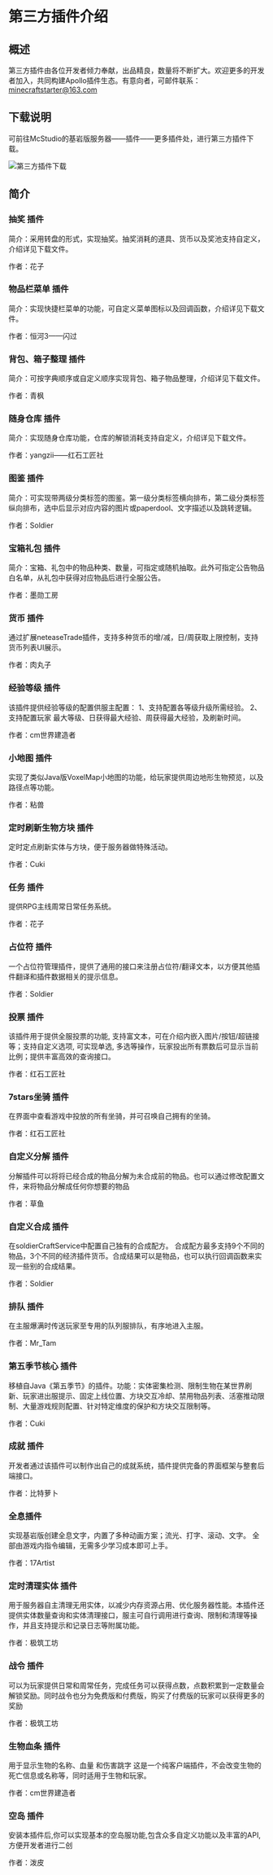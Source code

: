 # 第三方插件介绍

## 概述

​		第三方插件由各位开发者倾力奉献，出品精良，数量将不断扩大。欢迎更多的开发者加入，共同构建Apollo插件生态。有意向者，可邮件联系：minecraftstarter@163.com



## 下载说明

​		可前往McStudio的基岩版服务器——插件——更多插件处，进行第三方插件下载。

![第三方插件下载](./images/plugin_list.png)



## 简介

### 抽奖 插件

简介：采用转盘的形式，实现抽奖。抽奖消耗的道具、货币以及奖池支持自定义，介绍详见下载文件。

作者：花子





### 物品栏菜单 插件

简介：实现快捷栏菜单的功能，可自定义菜单图标以及回调函数，介绍详见下载文件。

作者：恒河3——闪过





### 背包、箱子整理 插件

简介：可按字典顺序或自定义顺序实现背包、箱子物品整理，介绍详见下载文件。

作者：青枫





### 随身仓库 插件

简介：实现随身仓库功能，仓库的解锁消耗支持自定义，介绍详见下载文件。

作者：yangzii——红石工匠社



### 图鉴 插件

简介：可实现带两级分类标签的图鉴。第一级分类标签横向排布，第二级分类标签纵向排布，选中后显示对应内容的图片或paperdool、文字描述以及跳转逻辑。

作者：Soldier



### 宝箱礼包 插件

简介：宝箱、礼包中的物品种类、数量，可指定或随机抽取。此外可指定公告物品白名单，从礼包中获得对应物品后进行全服公告。

作者：墨勋工房



### 货币 插件

通过扩展neteaseTrade插件，支持多种货币的增/减，日/周获取上限控制，支持货币列表UI展示。

作者：肉丸子



### 经验等级 插件

该插件提供经验等级的配置供服主配置：
1、支持配置各等级升级所需经验。
2、支持配置玩家 最大等级、日获得最大经验、周获得最大经验，及刷新时间。

作者：cm世界建造者



### 小地图 插件

实现了类似Java版VoxelMap小地图的功能，给玩家提供周边地形生物预览，以及路径点等功能。

作者：粘兽



### 定时刷新生物方块 插件

定时定点刷新实体与方块，便于服务器做特殊活动。

作者：Cuki



### 任务 插件

提供RPG主线周常日常任务系统。

作者：花子



### 占位符 插件

一个占位符管理插件，提供了通用的接口来注册占位符/翻译文本，以方便其他插件翻译和插件数据相关的提示信息。

作者：Soldier



### 投票 插件

该插件用于提供全服投票的功能, 支持富文本，可在介绍内嵌入图片/按钮/超链接等；支持自定义选项, 可实现单选, 多选等操作，玩家投出所有票数后可显示当前比例；提供丰富高效的查询接口。

作者：红石工匠社



### 7stars坐骑 插件

在界面中查看游戏中投放的所有坐骑，并可召唤自己拥有的坐骑。

作者：红石工匠社



### 自定义分解 插件

分解插件可以将将已经合成的物品分解为未合成前的物品。也可以通过修改配置文件，来将物品分解成任何你想要的物品

作者：草鱼



### 自定义合成 插件

在soldierCraftService中配置自己独有的合成配方。
合成配方最多支持9个不同的物品，3个不同的经济插件货币。合成结果可以是物品，也可以执行回调函数来实现一些别的合成结果。

作者：Soldier



### 排队 插件

在主服爆满时传送玩家至专用的队列服排队，有序地进入主服。

作者：Mr_Tam



### 第五季节核心 插件

移植自Java《第五季节》的插件。功能：实体密集检测、限制生物在某世界刷新、玩家进出服提示、固定上线位置、方块交互冷却、禁用物品列表、活塞推动限制、大量游戏规则配置、针对特定维度的保护和方块交互限制等。

作者：Cuki



### 成就 插件

开发者通过该插件可以制作出自己的成就系统，插件提供完备的界面框架与整套后端接口。

作者：比特萝卜



### 全息插件

实现基岩版创建全息文字，内置了多种动画方案；流光、打字、滚动、文字。
全部由游戏内指令编辑，无需多少学习成本即可上手。

作者：17Artist



### 定时清理实体 插件

用于服务器自主清理无用实体，以减少内存资源占用、优化服务器性能。本插件还提供实体数量查询和实体清理接口，服主可自行调用进行查询、限制和清理等操作，并且支持提示和记录日志等附属功能。

作者：极筑工坊

### 战令 插件

可以为玩家提供日常和周常任务，完成任务可以获得点数，点数积累到一定数量会解锁奖励。同时战令也分为免费版和付费版，购买了付费版的玩家可以获得更多的奖励

作者：极筑工坊

### 生物血条 插件

用于显示生物的名称、血量 和伤害跳字
这是一个纯客户端插件，不会改变生物的死亡信息或名称等，同时适用于生物和玩家。

作者：cm世界建造者

### 空岛 插件

安装本插件后,你可以实现基本的空岛服功能,包含众多自定义功能以及丰富的API,方便开发者进行二创

作者：泼皮
